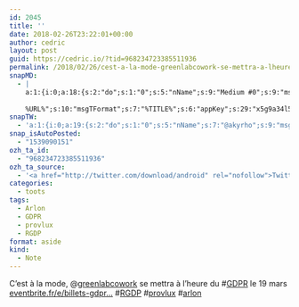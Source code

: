 ```yaml
---
id: 2045
title: ''
date: 2018-02-26T23:22:01+00:00
author: cedric
layout: post
guid: https://cedric.io/?tid=968234723385511936
permalink: /2018/02/26/cest-a-la-mode-greenlabcowork-se-mettra-a-lheure-du-gdpr-le-19-mars-eventbrite-fr-e-billets-gdpr-rgdp-provlux-arlon/
snapMD:
  - |
    a:1:{i:0;a:18:{s:2:"do";s:1:"0";s:5:"nName";s:9:"Medium #0";s:9:"msgFormat";s:19:"%FULLTEXT%
    
    %URL%";s:10:"msgTFormat";s:7:"%TITLE%";s:6:"appKey";s:29:"x5g9a34l5z294i5y2q284e4g54454";s:6:"appSec";s:85:"d3h0a44e4s2b4i5u2r234m5f5b4v2l5q2a444h574347464a454x2w20374447494c484b4w2c464f5u2d4z2";s:8:"inclTags";s:1:"1";s:7:"fltrsOn";i:0;s:5:"fltrs";a:0:{}s:7:"proxyOn";i:0;s:7:"useSURL";i:0;s:1:"v";i:350;s:4:"publ";s:1:"0";s:11:"accessToken";s:65:"2353413aa5437433e5648ccf74a16119308317c52d1a24d8ed99f26add037528a";s:12:"appAppUserID";s:65:"104b21fd8da79171a6e7bf800d03b4b761204f242935e05d2d86850a6b1635f77";s:14:"appAppUserName";s:26:"Cédric Bousmanne (akyrho)";s:13:"appAppUserURL";s:26:"https://medium.com/@akyrho";s:7:"pubList";a:0:{}}}
snapTW:
  - 'a:1:{i:0;a:19:{s:2:"do";s:1:"0";s:5:"nName";s:7:"@akyrho";s:9:"msgFormat";s:26:"%TITLE%. %EXCERPT% - %URL%";s:6:"appKey";s:55:"x5g9a8325v2y475r3c4m48584n53446p423r3r5u3e356j5j3k4r2p3";s:6:"appSec";s:105:"d3h0a94o46415u594v3q5l5n5l4r4x474x4j484o473u4i5w2m4k494z2k344n306n5r3l5v2s554p4n3p3k45495c3z4v4d3m3u5w525";s:7:"fltrsOn";i:0;s:5:"fltrs";a:0:{}s:7:"proxyOn";i:0;s:7:"useSURL";i:0;s:1:"v";i:350;s:5:"twURL";s:25:"http://twitter.com/akyrho";s:11:"accessToken";s:50:"6678782-Eyg60SCeh7762DEIsYtTPD5GVeOuSN8ATMdF2Lpppe";s:14:"accessTokenSec";s:45:"PgGDCbcYLJnR5esZjY9ID72A33mUNCYnQwaQTBsojSJNa";s:5:"tw140";i:0;s:10:"riComments";s:1:"1";s:11:"riCommentsM";s:1:"1";s:12:"riCommentsAA";s:1:"1";s:8:"attchImg";s:1:"1";s:9:"wpImgSize";s:4:"full";}}'
snap_isAutoPosted:
  - "1539090151"
ozh_ta_id:
  - "968234723385511936"
ozh_ta_source:
  - '<a href="http://twitter.com/download/android" rel="nofollow">Twitter for Android</a>'
categories:
  - toots
tags:
  - Arlon
  - GDPR
  - provlux
  - RGDP
format: aside
kind:
  - Note
---
```

C&rsquo;est à la mode, <span class="username username_linked">@<a href="https://twitter.com/greenlabcowork" title="Greenlab Coworking">greenlabcowork</a></span> se mettra à l&rsquo;heure du <span class="hashtag hashtag_local">#<a href="https://cedric.io/tag/gdpr/">GDPR</a> le 19 mars <a href="https://www.eventbrite.fr/e/billets-gdpr-pragmatisme-et-sensibilisation-43313090620?aff=es2" title="https://www.eventbrite.fr/e/billets-gdpr-pragmatisme-et-sensibilisation-43313090620?aff=es2" class="link link_untco">eventbrite.fr/e/billets-gdpr…</a> <span class="hashtag hashtag_local">#<a href="https://cedric.io/tag/rgdp/">RGDP</a> <span class="hashtag hashtag_local">#<a href="https://cedric.io/tag/provlux/">provlux</a> <span class="hashtag hashtag_local">#<a href="https://cedric.io/tag/arlon/">arlon</a></p>